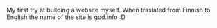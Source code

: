 My first try at building a website myself.
When traslated from Finnish to English the name of the site is god.info :D
